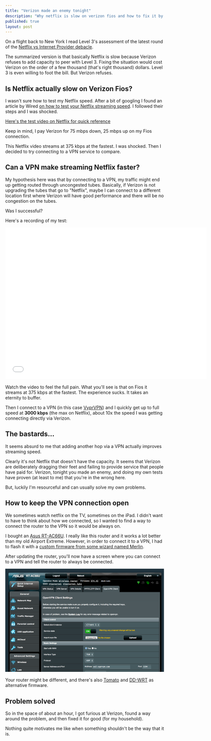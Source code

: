 ```yaml
---
title: "Verizon made an enemy tonight"
description: "Why netflix is slow on verizon fios and how to fix it by using a VPN"
published: true
layout: post
---
```

On a flight back to New York I read Level 3's assessment of the latest round of the [Netflix vs Internet Provider debacle](http://blog.level3.com/global-connectivity/verizons-accidental-mea-culpa/).

The summarized version is that basically Netflix is slow because Verizon refuses to add capacity to peer with Level 3. Fixing the situation would cost Verizon on the order of a few thousand (that's right thousand) dollars. Level 3 is even willing to foot the bill. But Verizon refuses. 

## Is Netflix actually slow on Verizon Fios?

I wasn't sure how to test my Netflix speed. After a bit of googling I found an article by Wired [on how to test your Netflix streaming speed](http://www.wired.com/2014/06/netflix-streaming-test/). I followed their steps and I was shocked.

[Here's the test video on Netflix for quick reference](http://www.netflix.com/WiMovie/70136810)

Keep in mind, I pay Verizon for 75 mbps down, 25 mbps up on my Fios connection. 

This Netflix video streams at 375 kbps at the fastest. I was shocked. Then I decided to try connecting to a VPN service to compare. 

## Can a VPN make streaming Netflix faster?

My hypothesis here was that by connecting to a VPN, my traffic might end up getting routed through uncongested tubes. Basically, if Verizon is not upgrading the tubes that go to "Netflix", maybe I can connect to a different location first where Verizon will have good performance and there will be no congestion on the tubes.

Was I successful?

Here's a recording of my test:

<iframe width="640" height="480" src="//www.youtube.com/embed/5vs3QhEx_3w?rel=0" frameborder="0" allowfullscreen></iframe>

Watch the video to feel the full pain. What you'll see is that on Fios it streams at 375 kbps at the fastest. The experience sucks. It takes an eternity to buffer. 

Then I connect to a VPN (in this case [VyprVPN](http://goldenfrog.com/vyprvpn)) and I quickly get up to full speed at **3000 kbps** (the max on Netflix), about 10x the speed I was getting connecting directly via Verizon.

## The bastards...

It seems absurd to me that adding another hop via a VPN actually improves streaming speed. 

Clearly it's not Netflix that doesn't have the capacity. It seems that Verizon are deliberately dragging their feet and failing to provide service that people have paid for. Verizon, tonight you made an enemy, and doing my own tests have proven (at least to me) that you're in the wrong here.

But, luckily I'm resourceful and can usually solve my own problems.

## How to keep the VPN connection open

We sometimes watch netflix on the TV, sometimes on the iPad. I didn't want to have to think about how we connected, so I wanted to find a way to connect the router to the VPN so it would be always on. 

I bought an [Asus RT-AC66U](http://www.amazon.com/gp/product/B008ABOJKS/ref=as_li_tl?ie=UTF8&camp=1789&creative=390957&creativeASIN=B008ABOJKS&linkCode=as2&tag=onmacnet-20&linkId=DOVUJMQIULQUBRVF). I really like this router and it works a lot better than my old Airport Extreme. However, in order to connect it to a VPN, I had to flash it with a [custom firmware from some wizard named Merlin](http://www.lostrealm.ca/tower/node/79). 

After updating the router, you'll now have a screen where you can connect to a VPN and tell the router to always be connected. 

![Asus Router Config](/images/Asus-Router-Openvpn-Config.png)

Your router might be different, and there's also [Tomato](http://www.polarcloud.com/tomato) and [DD-WRT](http://www.dd-wrt.com/) as alternative firmware.

## Problem solved

So in the space of about an hour, I got furious at Verizon, found a way around the problem, and then fixed it for good (for my household).

Nothing quite motivates me like when something shouldn't be the way that it is.
